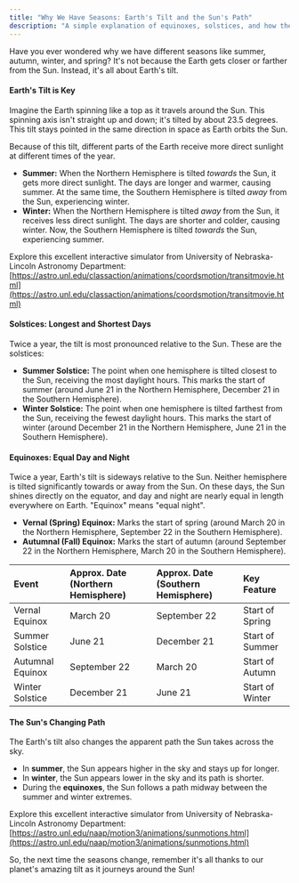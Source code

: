 ```yaml
---
title: "Why We Have Seasons: Earth's Tilt and the Sun's Path"
description: "A simple explanation of equinoxes, solstices, and how the Earth's tilt creates seasons."
---
```


Have you ever wondered why we have different seasons like summer, autumn, winter, and spring? It's not because the Earth gets closer or farther from the Sun. Instead, it's all about Earth's tilt.

#### Earth's Tilt is Key 

Imagine the Earth spinning like a top as it travels around the Sun. This spinning axis isn't straight up and down; it's tilted by about 23.5 degrees. This tilt stays pointed in the same direction in space as Earth orbits the Sun.

Because of this tilt, different parts of the Earth receive more direct sunlight at different times of the year.

*   **Summer:** When the Northern Hemisphere is tilted *towards* the Sun, it gets more direct sunlight. The days are longer and warmer, causing summer. At the same time, the Southern Hemisphere is tilted *away* from the Sun, experiencing winter.
*   **Winter:** When the Northern Hemisphere is tilted *away* from the Sun, it receives less direct sunlight. The days are shorter and colder, causing winter. Now, the Southern Hemisphere is tilted *towards* the Sun, experiencing summer.
  
Explore this excellent interactive simulator from University of Nebraska-Lincoln Astronomy Department: [https://astro.unl.edu/classaction/animations/coordsmotion/transitmovie.html](https://astro.unl.edu/classaction/animations/coordsmotion/transitmovie.html)

#### Solstices: Longest and Shortest Days

Twice a year, the tilt is most pronounced relative to the Sun. These are the solstices:

*   **Summer Solstice:** The point when one hemisphere is tilted closest to the Sun, receiving the most daylight hours. This marks the start of summer (around June 21 in the Northern Hemisphere, December 21 in the Southern Hemisphere).
*   **Winter Solstice:** The point when one hemisphere is tilted farthest from the Sun, receiving the fewest daylight hours. This marks the start of winter (around December 21 in the Northern Hemisphere, June 21 in the Southern Hemisphere).

#### Equinoxes: Equal Day and Night

Twice a year, Earth's tilt is sideways relative to the Sun. Neither hemisphere is tilted significantly towards or away from the Sun. On these days, the Sun shines directly on the equator, and day and night are nearly equal in length everywhere on Earth. "Equinox" means "equal night".

*   **Vernal (Spring) Equinox:** Marks the start of spring (around March 20 in the Northern Hemisphere, September 22 in the Southern Hemisphere).
*   **Autumnal (Fall) Equinox:** Marks the start of autumn (around September 22 in the Northern Hemisphere, March 20 in the Southern Hemisphere).

| Event             | Approx. Date (Northern Hemisphere) | Approx. Date (Southern Hemisphere) | Key Feature         |
| :---------------- | :--------------------------------- | :--------------------------------- | :------------------ |
| Vernal Equinox    | March 20                           | September 22                       | Start of Spring     |
| Summer Solstice   | June 21                            | December 21                        | Start of Summer     |
| Autumnal Equinox  | September 22                       | March 20                           | Start of Autumn     |
| Winter Solstice   | December 21                        | June 21                            | Start of Winter     |

#### The Sun's Changing Path

The Earth's tilt also changes the apparent path the Sun takes across the sky.

*   In **summer**, the Sun appears higher in the sky and stays up for longer.
*   In **winter**, the Sun appears lower in the sky and its path is shorter.
*   During the **equinoxes**, the Sun follows a path midway between the summer and winter extremes.

Explore this excellent interactive simulator from University of Nebraska-Lincoln Astronomy Department: [https://astro.unl.edu/naap/motion3/animations/sunmotions.html](https://astro.unl.edu/naap/motion3/animations/sunmotions.html)

So, the next time the seasons change, remember it's all thanks to our planet's amazing tilt as it journeys around the Sun!